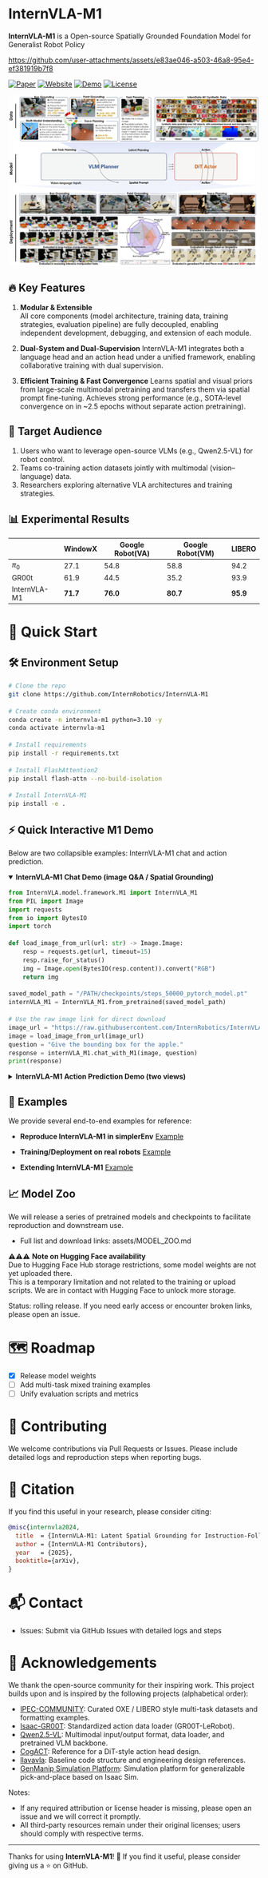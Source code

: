 # InternVLA-M1

**InternVLA-M1** is a Open-source Spatially Grounded Foundation Model for Generalist Robot Policy

https://github.com/user-attachments/assets/e83ae046-a503-46a8-95e4-ef381919b7f8

[![Paper](https://img.shields.io/badge/Paper-arXiv-red.svg)](https://github.com/InternRobotics/InternVLA-M1/blob/InternVLA-M1/assets/InternVLA_M1.pdf) [![Website](https://img.shields.io/badge/Website-GitHub%20Pages-blue.svg)](https://internrobotics.github.io/internvla-m1.github.io) [![Demo](https://img.shields.io/badge/Demo-YouTube-red.svg)](https://youtu.be/n129VDqJCk4) [![License](https://img.shields.io/badge/License-MIT-green.svg)](LICENSE)

![](assets/teaser.png)

## 🔥 Key Features

1. **Modular & Extensible**  
   All core components (model architecture, training data, training strategies, evaluation pipeline) are fully decoupled, enabling independent development, debugging, and extension of each module.


2. **Dual-System and Dual-Supervision**
   InternVLA-M1 integrates both a language head and an action head under a unified framework, enabling collaborative training with dual supervision. 

3. **Efficient Training & Fast Convergence**
   Learns spatial and visual priors from large-scale multimodal pretraining and transfers them via spatial prompt fine-tuning. Achieves strong performance (e.g., SOTA-level convergence on  in \~2.5 epochs without separate action pretraining). 

## 🎯 Target Audience

1. Users who want to leverage open-source VLMs (e.g., Qwen2.5-VL) for robot control.
2. Teams co-training action datasets jointly with multimodal (vision–language) data.
3. Researchers exploring alternative VLA architectures and training strategies.

## 📊 Experimental Results
|             | WindowX | Google Robot(VA) | Google Robot(VM) | LIBERO |
|-------------|---------|------------------|------------------|--------|
| $\pi_0$         | 27.1    | 54.8             | 58.8             | 94.2   |
| GR00t       | 61.9    | 44.5             | 35.2             | 93.9   |
| InternVLA-M1 |**71.7** |**76.0**          |**80.7**          |**95.9**|






# 🚀 Quick Start

## 🛠 Environment Setup

```bash
# Clone the repo
git clone https://github.com/InternRobotics/InternVLA-M1

# Create conda environment
conda create -n internvla-m1 python=3.10 -y
conda activate internvla-m1

# Install requirements
pip install -r requirements.txt

# Install FlashAttention2
pip install flash-attn --no-build-isolation

# Install InternVLA-M1
pip install -e .
```


## ⚡ Quick Interactive M1 Demo

Below are two collapsible examples: InternVLA-M1 chat and action prediction.

<details open>
<summary><b>InternVLA-M1 Chat Demo (image Q&A / Spatial Grounding)</b></summary>

```python
from InternVLA.model.framework.M1 import InternVLA_M1
from PIL import Image
import requests
from io import BytesIO
import torch

def load_image_from_url(url: str) -> Image.Image:
    resp = requests.get(url, timeout=15)
    resp.raise_for_status()
    img = Image.open(BytesIO(resp.content)).convert("RGB")
    return img

saved_model_path = "/PATH/checkpoints/steps_50000_pytorch_model.pt"
internVLA_M1 = InternVLA_M1.from_pretrained(saved_model_path)

# Use the raw image link for direct download
image_url = "https://raw.githubusercontent.com/InternRobotics/InternVLA-M1/InternVLA-M1/assets/table.jpeg"
image = load_image_from_url(image_url)
question = "Give the bounding box for the apple."
response = internVLA_M1.chat_with_M1(image, question)
print(response)
```
</details>

<details>
<summary><b>InternVLA-M1 Action Prediction Demo (two views)</b></summary>

```python
from InternVLA.model.framework.M1 import InternVLA_M1
from PIL import Image
import requests
from io import BytesIO
import torch

def load_image_from_url(url: str) -> Image.Image:
    resp = requests.get(url, timeout=15)
    resp.raise_for_status()
    img = Image.open(BytesIO(resp.content)).convert("RGB")
    return img

saved_model_path = "/PATH/checkpoints/steps_50000_pytorch_model.pt"
internVLA_M1 = InternVLA_M1.from_pretrained(saved_model_path)

image_url = "https://raw.githubusercontent.com/InternRobotics/InternVLA-M1/InternVLA-M1/assets/table.jpeg"
view1 = load_image_from_url(image_url)
view2 = view1.copy()

# Construct input: batch size = 1, two views
batch_images = [[view1, view2]]  # List[List[PIL.Image]]
instructions = ["Pick up the apple and place it on the plate."]

if torch.cuda.is_available():
    internVLA_M1 = internVLA_M1.to("cuda")

pred = internVLA_M1.predict_action(
    batch_images=batch_images,
    instructions=instructions,
    cfg_scale=1.5,
    use_ddim=True,
    num_ddim_steps=10,
)
normalized_actions = pred["normalized_actions"]  # [B, T, action_dim]
print(normalized_actions.shape, type(normalized_actions))
```
</details>


## 📘 Examples

We provide several end-to-end examples for reference:

* **Reproduce InternVLA-M1 in simplerEnv**
  [Example](/examples/simplerEnv/setup.md)

* **Training/Deployment on real robots**
  [Example](/examples/real_robot/setup.md)

* **Extending InternVLA-M1**
  [Example](examples/extending_m1/README.md)

## 📈 Model Zoo
We will release a series of pretrained models and checkpoints to facilitate reproduction and downstream use.

- Full list and download links: assets/MODEL_ZOO.md

⚠️⚠️⚠️ **Note on Hugging Face availability**  
Due to Hugging Face Hub storage restrictions, some model weights are not yet uploaded there.  
This is a temporary limitation and not related to the training or upload scripts. We are in contact with Hugging Face to unlock more storage.  

Status: rolling release. If you need early access or encounter broken links, please open an issue.



# 🗺️ Roadmap

* [x] Release model weights
* [ ] Add multi-task mixed training examples
* [ ] Unify evaluation scripts and metrics

# 🤝 Contributing

We welcome contributions via Pull Requests or Issues.
Please include detailed logs and reproduction steps when reporting bugs.

# 📜 Citation

If you find this useful in your research, please consider citing:

```bibtex
@misc{internvla2024,
  title  = {InternVLA-M1: Latent Spatial Grounding for Instruction-Following Robotic Manipulation},
  author = {InternVLA-M1 Contributors},
  year   = {2025},
  booktitle={arXiv},
}
```

# 📬 Contact

* Issues: Submit via GitHub Issues with detailed logs and steps

# 🙏 Acknowledgements

We thank the open-source community for their inspiring work. This project builds upon and is inspired by the following projects (alphabetical order):
- [IPEC-COMMUNITY](https://huggingface.co/IPEC-COMMUNITY): Curated OXE / LIBERO style multi-task datasets and formatting examples.
- [Isaac-GR00T](https://github.com/NVIDIA/Isaac-GR00T): Standardized action data loader (GR00T-LeRobot).
- [Qwen2.5-VL](https://github.com/QwenLM/Qwen2.5-VL/blob/main/qwen-vl-finetune/README.md): Multimodal input/output format, data loader, and pretrained VLM backbone.
- [CogACT](https://github.com/microsoft/CogACT/tree/main/action_model): Reference for a DiT-style action head design.
- [llavavla](https://github.com/JinhuiYE/llavavla): Baseline code structure and engineering design references.
- [GenManip Simulation Platform](https://github.com/InternRobotics/GenManip): Simulation platform for generalizable pick-and-place based on Isaac Sim.


Notes:
- If any required attribution or license header is missing, please open an issue and we will correct it promptly.
- All third-party resources remain under their original licenses; users should comply with respective terms.


---

Thanks for using **InternVLA-M1**! 🌟
If you find it useful, please consider giving us a ⭐ on GitHub.

